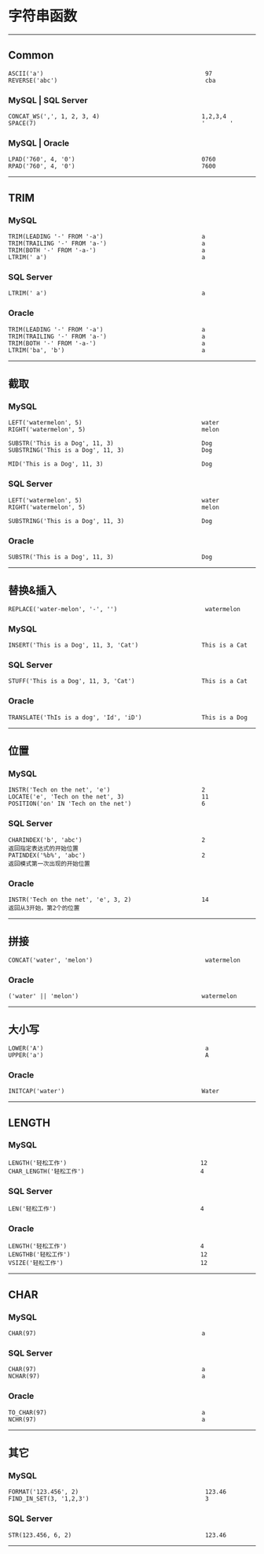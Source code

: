 # 字符串函数

---
## Common
```
ASCII('a')                                              97
REVERSE('abc')                                          cba
```
### MySQL | SQL Server
```
CONCAT_WS(',', 1, 2, 3, 4)                             1,2,3,4
SPACE(7)                                               '       '
```
### MySQL | Oracle
```
LPAD('760', 4, '0')                                    0760
RPAD('760', 4, '0')                                    7600
```
---
## TRIM
### MySQL
```
TRIM(LEADING '-' FROM '-a')                            a
TRIM(TRAILING '-' FROM 'a-')                           a
TRIM(BOTH '-' FROM '-a-')                              a
LTRIM(' a')                                            a
```
### SQL Server
```
LTRIM(' a')                                            a    
```
### Oracle
```
TRIM(LEADING '-' FROM '-a')                            a
TRIM(TRAILING '-' FROM 'a-')                           a
TRIM(BOTH '-' FROM '-a-')                              a
LTRIM('ba', 'b')                                       a
```
---
## 截取
### MySQL
```
LEFT('watermelon', 5)                                  water
RIGHT('watermelon', 5)                                 melon

SUBSTR('This is a Dog', 11, 3)                         Dog
SUBSTRING('This is a Dog', 11, 3)                      Dog

MID('This is a Dog', 11, 3)                            Dog
```
### SQL Server
```
LEFT('watermelon', 5)                                  water
RIGHT('watermelon', 5)                                 melon

SUBSTRING('This is a Dog', 11, 3)                      Dog
```
### Oracle
```
SUBSTR('This is a Dog', 11, 3)                         Dog
```
---
## 替换&插入
```
REPLACE('water-melon', '-', '')                         watermelon
```
### MySQL
```
INSERT('This is a Dog', 11, 3, 'Cat')                  This is a Cat
```
### SQL Server
```
STUFF('This is a Dog', 11, 3, 'Cat')                   This is a Cat
```
### Oracle
```
TRANSLATE('ThIs is a dog', 'Id', 'iD')                 This is a Dog
```
---
## 位置
### MySQL
```
INSTR('Tech on the net', 'e')                          2
LOCATE('e', 'Tech on the net', 3)                      11
POSITION('on' IN 'Tech on the net')                    6
```
### SQL Server
```
CHARINDEX('b', 'abc')                                  2                   返回指定表达式的开始位置
PATINDEX('%b%', 'abc')                                 2                   返回模式第一次出现的开始位置
```
### Oracle
```
INSTR('Tech on the net', 'e', 3, 2)                    14                  返回从3开始，第2个的位置
```
---
## 拼接
```
CONCAT('water', 'melon')                                watermelon
```
### Oracle
```
('water' || 'melon')                                   watermelon
```
---
## 大小写
```
LOWER('A')                                              a
UPPER('a')                                              A
```
### Oracle
```
INITCAP('water')                                       Water
```
---
## LENGTH
### MySQL
```
LENGTH('轻松工作')                                      12
CHAR_LENGTH('轻松工作')                                 4
```
### SQL Server
```
LEN('轻松工作')                                         4
```
### Oracle
```
LENGTH('轻松工作')                                      4
LENGTHB('轻松工作')                                     12
VSIZE('轻松工作')                                       12
```
---
## CHAR
### MySQL
```
CHAR(97)                                               a
```
### SQL Server
```            
CHAR(97)                                               a                       
NCHAR(97)                                              a                       
```
### Oracle
```
TO_CHAR(97)                                            a
NCHR(97)                                               a
```
---
## 其它
### MySQL
```
FORMAT('123.456', 2)                                    123.46
FIND_IN_SET(3, '1,2,3')                                 3
```
### SQL Server
```
STR(123.456, 6, 2)                                      123.46
```
---